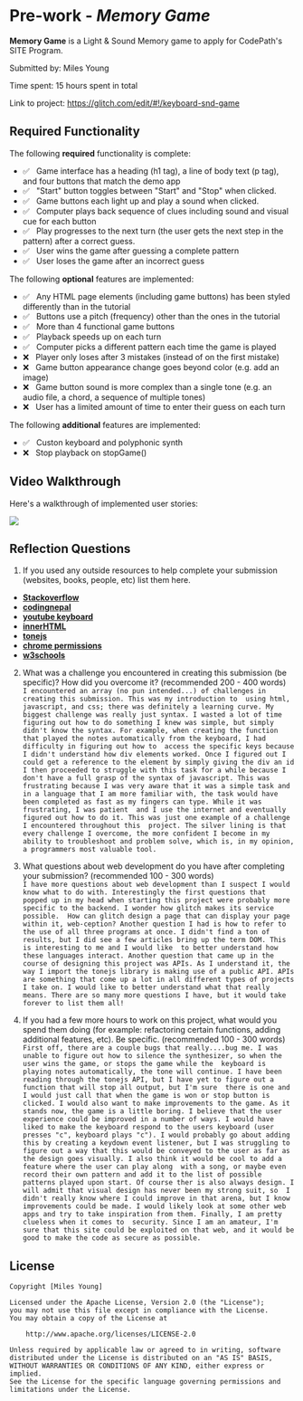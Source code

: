 # Pre-work - *Memory Game*

**Memory Game** is a Light & Sound Memory game to apply for CodePath's SITE Program. 

Submitted by: Miles Young

Time spent: 15 hours spent in total

Link to project: https://glitch.com/edit/#!/keyboard-snd-game

## Required Functionality

The following **required** functionality is complete:

* :white_check_mark: &nbsp; Game interface has a heading (h1 tag), a line of body text (p tag), and four buttons that match the demo app
* :white_check_mark: &nbsp; "Start" button toggles between "Start" and "Stop" when clicked. 
* :white_check_mark: &nbsp; Game buttons each light up and play a sound when clicked. 
* :white_check_mark: &nbsp; Computer plays back sequence of clues including sound and visual cue for each button
* :white_check_mark: &nbsp; Play progresses to the next turn (the user gets the next step in the pattern) after a correct guess. 
* :white_check_mark: &nbsp; User wins the game after guessing a complete pattern
* :white_check_mark: &nbsp; User loses the game after an incorrect guess

The following **optional** features are implemented:

* :white_check_mark: &nbsp; Any HTML page elements (including game buttons) has been styled differently than in the tutorial
* :white_check_mark: &nbsp; Buttons use a pitch (frequency) other than the ones in the tutorial
* :white_check_mark: &nbsp; More than 4 functional game buttons
* :white_check_mark: &nbsp; Playback speeds up on each turn
* :white_check_mark: &nbsp; Computer picks a different pattern each time the game is played
* :x: &nbsp; Player only loses after 3 mistakes (instead of on the first mistake)
* :x: &nbsp; Game button appearance change goes beyond color (e.g. add an image)
* :x: &nbsp; Game button sound is more complex than a single tone (e.g. an audio file, a chord, a sequence of multiple tones)
* :x: &nbsp; User has a limited amount of time to enter their guess on each turn

The following **additional** features are implemented:

* :white_check_mark: &nbsp; Custon keyboard and polyphonic synth
* :x: &nbsp; Stop playback on stopGame()

## Video Walkthrough

Here's a walkthrough of implemented user stories:

![](http://g.recordit.co/8yFB6QRU1v.gif)



## Reflection Questions
1. If you used any outside resources to help complete your submission (websites, books, people, etc) list them here. 
  
  * **[Stackoverflow](https://stackoverflow.com/)**
  * **[codingnepal](https://www.codingnepalweb.com/2020/05/cool-glowing-effect-on-css-buttons.html)**
  * **[youtube keyboard](https://www.youtube.com/watch?v=VBVOXTgXX2U)**
  * **[innerHTML](https://developer.mozilla.org/en-US/docs/Web/API/Element/innerHTML)**
  * **[tonejs](https://tonejs.github.io/docs/r13/PolySynth#context)**
  * **[chrome permissions](https://developers.google.com/web/updates/2017/09/autoplay-policy-changes)**
  * **[w3schools](https://www.w3schools.com/css/css3_animations.asp)**
  

2. What was a challenge you encountered in creating this submission (be specific)? How did you overcome it? (recommended 200 - 400 words) 
\
`I encountered an array (no pun intended...) of challenges in creating this submission. This was my introduction to 
using html, javascript, and css; there was definitely a learning curve. My biggest challenge was really just syntax.
I wasted a lot of time figuring out how to do something I knew was simple, but simply didn't know the syntax. For example,
when creating the function that played the notes automatically from the keyboard, I had difficulty in figuring out how to 
access the specific keys because I didn't understand how div elements worked. Once I figured out I could get a reference to
the element by simply giving the div an id I then proceeded to struggle with this task for a while because I don't have a full
grasp of the syntax of javascript. This was frustrating because I was very aware that it was a simple task and in a language that
I am more familiar with, the task would have been completed as fast as my fingers can type. While it was frustrating, I was patient 
and I use the internet and eventually figured out how to do it. This was just one example of a challenge I encountered throughout this 
project. The silver lining is that every challenge I overcome, the more confident I become in my ability to troubleshoot and problem solve, which
  is, in my opinion, a programmers most valuable tool.`

3. What questions about web development do you have after completing your submission? (recommended 100 - 300 words)
\
`I have more questions about web development than I suspect I would know what to do with. Interestingly the first questions that 
popped up in my head when starting this project were probably more specific to the backend. I wonder how glitch makes its service possible. 
How can glitch design a page that can display your page within it, web-ception? Another question I had is how to refer to the use of all three
programs at once. I didn't find a ton of results, but I did see a few articles bring up the term DOM. This is interesting to me and I would like 
to better understand how these languages interact. Another question that came up in the course of designing this project was APIs. As I understand it,
the way I import the tonejs library is making use of a public API. APIs are something that come up a lot in all different types of projects I take on. I would like
to better understand what that really means. There are so many more questions I have, but it would take forever to list them all!`

4. If you had a few more hours to work on this project, what would you spend them doing (for example: refactoring certain functions, adding additional features, etc). Be specific. (recommended 100 - 300 words) 
\
`First off, there are a couple bugs that really....bug me. I was unable to figure out how to silence the synthesizer, so when the user wins the game, or stops the game while the 
keyboard is playing notes automatically, the tone will continue. I have been reading through the tonejs API, but I have yet to figure out a function that will stop all output, but I'm sure 
there is one and I would just call that when the game is won or stop button is clicked. I would also want to make improvements to the game. As it stands now, the game is a little boring. I believe that
the user experience could be improved in a number of ways. I would have liked to make the keyboard respond to the users keyboard (user presses "c", keyboard plays "c"). I would probably go about adding this by creating
a keydown event listener, but I was struggling to figure out a way that this would be conveyed to the user as far as the design goes visually. I also think it would be cool to add a feature where the user can play along 
with a song, or maybe even record their own pattern and add it to the list of possible patterns played upon start. Of course ther is also always design. I will admit that visual design has never been my strong suit, so 
I didn't really know where I could improve in that arena, but I know improvements could be made. I would likely look at some other web apps and try to take inspiration from them. Finally, I am pretty clueless when it comes to 
security. Since I am an amateur, I'm sure that this site could be exploited on that web, and it would be good to make the code as secure as possible.`



## License

    Copyright [Miles Young]

    Licensed under the Apache License, Version 2.0 (the "License");
    you may not use this file except in compliance with the License.
    You may obtain a copy of the License at

        http://www.apache.org/licenses/LICENSE-2.0

    Unless required by applicable law or agreed to in writing, software
    distributed under the License is distributed on an "AS IS" BASIS,
    WITHOUT WARRANTIES OR CONDITIONS OF ANY KIND, either express or implied.
    See the License for the specific language governing permissions and
    limitations under the License.

